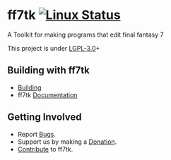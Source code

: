 ff7tk
[![Linux Status](https://github.com/sithlord48/ff7tk/actions/workflows/build.yml/badge.svg)](https://github.com/sithlord48/ff7tk/actions/workflows/build.yml)
===
A Toolkit for making programs that edit final fantasy 7

This project is under [LGPL-3.0]+

## Building with ff7tk
 - [Building]
 - ff7tk [Documentation]

## Getting Involved
 - Report [Bugs].
 - Support us by making a [Donation].
 - [Contribute] to ff7tk.

[Bugs]:https://github.com/sithlord48/ff7tk/issues
[Documentation]:http://sithlord48.github.io/ff7tk/
[LGPL-3.0]:https://www.gnu.org/licenses/lgpl.html
[Building]:http://sithlord48.github.io/ff7tk/md_build.html
[Contribute]:http://sithlord48.github.io/ff7tk/md_contrib.html
[Donation]:http://sourceforge.net/p/blackchocobo/donate/
